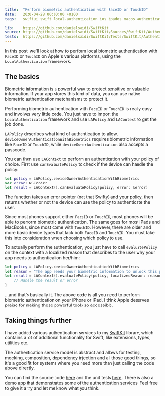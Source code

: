 ```yaml
---
title:  "Perform biometric authentication with FaceID or TouchID"
date:   2020-04-28 00:00:00 +0100
tags:   swiftui swift local-authentication ios ipados macos authentication

lib:    https://github.com/danielsaidi/SwiftKit
source: https://github.com/danielsaidi/SwiftKit/Sources/SwiftKit/Authentication
tests:  https://github.com/danielsaidi/SwiftKit/Tests/SwiftKit/Authentication
---
```


In this post, we'll look at how to perform local biometric authentication with `FaceID` or `TouchID` on Apple's various platforms, using the `LocalAuthentication` framework.


## The basics

Biometric information is a powerful way to protect sensitive or valuable information. If your app stores this kind of data, you can use native biometric authentication metchanisms to protect it.

Performing biometric authentication with `FaceID` or `TouchID` is really easy and involves very little code. You just have to import the `LocalAuthentication` framework and use `LAPolicy` and `LAContext` to get the job done.

`LAPolicy` describes what kind of authentication to allow. `deviceOwnerAuthenticationWithBiometrics` requires biometric information like `FaceID` or `TouchID`, while `deviceOwnerAuthentication` also accepts a passcode.

You can then use `LAContext` to perform an authentication with your policy of choice. First use `canEvaluatePolicy` to check if the device can handle the policy:

```swift
let policy = LAPolicy.deviceOwnerAuthenticationWithBiometrics
var error: NSError?
let result = LAContext().canEvaluatePolicy(policy, error: &error)
```

The function takes an error pointer (not that Swifty) and your policy, then returns whether or not the device can use the policy to authenticate the user.

Since most phones support either `FaceID` or `TouchID`, most phones will be able to perform biometric authentication. The same goes for most iPads and MacBooks, since most come with `TouchID`. However, there are older and more basic device types that lack both `FaceID` and `TouchID`. You must take this into consideration when choosing which policy to use.

To actually perform the authentication, you just have to call `evaluatePolicy` on the context with a localized reason that describes to the user why your app needs to authentication her/him:

```swift
let policy = LAPolicy.deviceOwnerAuthenticationWithBiometrics
let reason = "The app needs your biometric information to unlock this part of the app"
let result = LAContext().evaluatePolicy(policy, localizedReason: reason) { result, error in
    // Handle the result or error
}
```

...and that's basically it. The above code is all you need to perform biometric authentication on your iPhone or iPad. I think Apple deserves praise for making these powerful tools so accessible.


## Taking things further

I have added various authentication services to my [SwiftKit]({{page.lib}}) library, which contains a lot of additional functionality for Swift, like extensions, types, utilities etc.

The authentication service model is abstract and allows for testing, mocking, composition, dependency injection and all those good things, so it's a good fit for systems where you need more than just calling the code above directly.

You can find the source code [here]({{page.source}}) and the unit tests [here]({{page.tests}}). There is also a demo app that demonstrates some of the authentication services. Feel free to give it a try and let me know what you think.